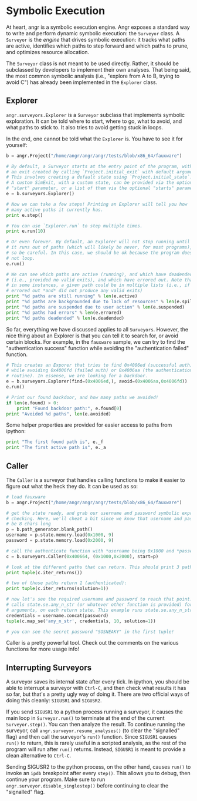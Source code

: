 # Symbolic Execution

At heart, angr is a symbolic execution engine.
Angr exposes a standard way to write and perform dynamic symbolic execution: the `Surveyor` class.
A `Surveyor` is the *engine* that drives symbolic execution: it tracks what paths are active, identifies which paths to step forward and which paths to prune, and optimizes resource allocation.

The `Surveyor` class is not meant to be used directly.
Rather, it should be subclassed by developers to implement their own analyses.
That being said, the most common symbolic analysis (i.e., "explore from A to B, trying to avoid C") has already been implemented in the `Explorer` class.

## Explorer

`angr.surveyors.Explorer` is a `Surveyor` subclass that implements symbolic exploration.
It can be told where to start, where to go, what to avoid, and what paths to stick to.
It also tries to avoid getting stuck in loops.

In the end, one cannot be told what the `Explorer` is.
You have to see it for yourself:

```python
b = angr.Project("/home/angr/angr/angr/tests/blob/x86_64/fauxware")

# By default, a Surveyor starts at the entry point of the program, with
# an exit created by calling `Project.initial_exit` with default arguments.
# This involves creating a default state using `Project.initial_state`.
# A custom SimExit, with a custom state, can be provided via the optional
# "start" parameter, or a list of them via the optional "starts" parameter.
e = b.surveyors.Explorer()

# Now we can take a few steps! Printing an Explorer will tell you how
# many active paths it currently has.
print e.step()

# You can use `Explorer.run` to step multiple times.
print e.run(10)

# Or even forever. By default, an Explorer will not stop running until
# it runs out of paths (which will likely be never, for most programs),
# so be careful. In this case, we should be ok because the program does
# not loop.
e.run()

# We can see which paths are active (running), and which have deadended
# (i.e., provided no valid exits), and which have errored out. Note that,
# in some instances, a given path could be in multiple lists (i.e., if it
# errored out *and* did not produce any valid exits)
print "%d paths are still running" % len(e.active)
print "%d paths are backgrounded due to lack of resources" % len(e.spilled)
print "%d paths are suspended due to user action" % len(e.suspended)
print "%d paths had errors" % len(e.errored)
print "%d paths deadended" % len(e.deadended)
```

So far, everything we have discussed applies to all `Surveyors`.
However, the nice thing about an Explorer is that you can tell it to search for, or avoid certain blocks.
For example, in the `fauxware` sample, we can try to find the "authentication success" function while avoiding the "authentication failed" function.

```python
# This creates an Exporer that tries to find 0x4006ed (successful auth),
# while avoiding 0x4006fd (failed auth) or 0x4006aa (the authentication
# routine). In essense, we are looking for a backdoor.
e = b.surveyors.Explorer(find=(0x4006ed,), avoid=(0x4006aa,0x4006fd))
e.run()

# Print our found backdoor, and how many paths we avoided!
if len(e.found) > 0:
	print "Found backdoor path:", e.found[0]
print "Avoided %d paths", len(e.avoided)
```

Some helper properties are provided for easier access to paths from ipython:

```python
print "The first found path is", e._f
print "The first active path is", e._a
```

## Caller

The `Caller` is a surveyor that handles calling functions to make it easier to figure out what the heck they do.
It can be used as so:

```python
# load fauxware
b = angr.Project("/home/angr/angr/angr/tests/blob/x86_64/fauxware")

# get the state ready, and grab our username and password symbolic expressions for later
# checking. Here, we'll cheat a bit since we know that username and password should both
# be 8 chars long
p = b.path_generator.blank_path()
username = p.state.memory.load(0x1000, 9)
password = p.state.memory.load(0x2000, 9)

# call the authenticate function with *username being 0x1000 and *password being 0x2000
c = b.surveyors.Caller(0x400664, (0x1000,0x2000), start=p)

# look at the different paths that can return. This should print 3 paths:
print tuple(c.iter_returns())

# two of those paths return 1 (authenticated):
print tuple(c.iter_returns(solution=1))

# now let's see the required username and password to reach that point. `c.map_se`
# calls state.se.any_n_str (or whatever other function is provided) for the provided
# arguments, on each return state. This example runs state.se.any_n_str(credentials, 10)
credentials = username.concat(password)
tuple(c.map_se('any_n_str', credentials, 10, solution=1))

# you can see the secret password "SOSNEAKY" in the first tuple!
```

Caller is a pretty powerful tool. Check out the comments on the various functions for more usage info!

## Interrupting Surveyors

A surveyor saves its internal state after every tick.
In ipython, you should be able to interrupt a surveyor with `Ctrl-C`, and then check what results it has so far, but that's a pretty ugly way of doing it.
There are two official ways of doing this cleanly: `SIGUSR1` and `SIGUSR2`.

If you send `SIGUSR1` to a python process running a surveyor, it causes the main loop in `Surveyor.run()` to terminate at the end of the current `Surveyor.step()`.
You can then analyze the result.
To continue running the surveyor, call `angr.surveyor.resume_analyses()` (to clear the "signalled" flag) and then call the surveyor's `run()` function.
Since `SIGUSR1` causes `run()` to return, this is rarely useful in a scripted analysis, as the rest of the program will run after `run()` returns.
Instead, `SIGUSR1` is meant to provide a clean alternative to `Ctrl-C`.

Sending SIGUSR2 to the python process, on the other hand, causes `run()` to invoke an `ipdb` breakpoint after every `step()`.
This allows you to debug, then continue your program.
Make sure to run `angr.surveyor.disable_singlestep()` before continuing to clear the "signalled" flag.

